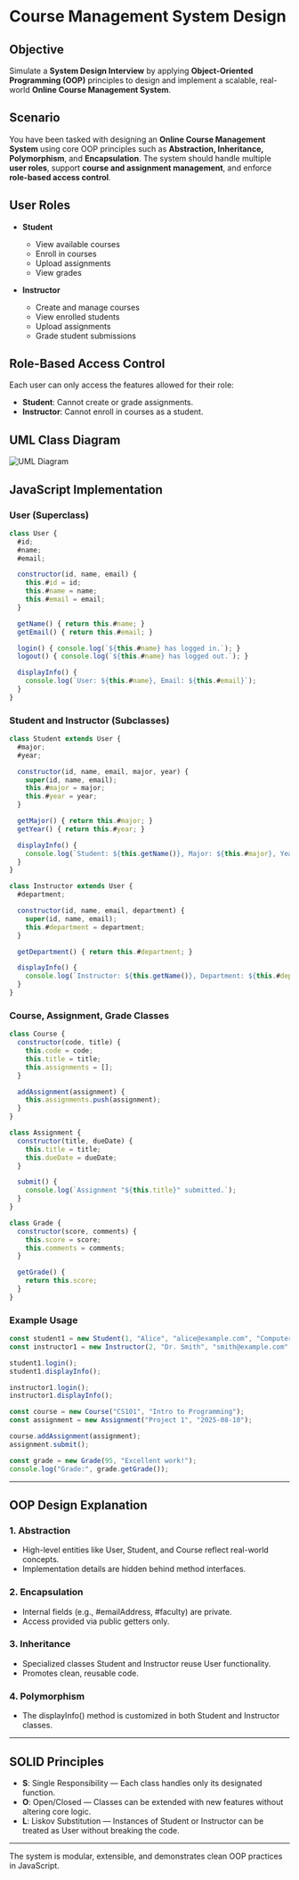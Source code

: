 # Course Management System Design

## Objective  
Simulate a **System Design Interview** by applying **Object-Oriented Programming (OOP)** principles to design and implement a scalable, real-world **Online Course Management System**.

## Scenario  
You have been tasked with designing an **Online Course Management System** using core OOP principles such as **Abstraction, Inheritance, Polymorphism**, and **Encapsulation**. The system should handle multiple **user roles**, support **course and assignment management**, and enforce **role-based access control**.

## User Roles  
- **Student**  
  - View available courses  
  - Enroll in courses  
  - Upload assignments  
  - View grades  

- **Instructor**  
  - Create and manage courses  
  - View enrolled students  
  - Upload assignments  
  - Grade student submissions  


## Role-Based Access Control  
Each user can only access the features allowed for their role:
- **Student**: Cannot create or grade assignments.  
- **Instructor**: Cannot enroll in courses as a student.

## UML Class Diagram  
![UML Diagram](https://github.com/user-attachments/assets/27d1b116-63af-4292-a75e-79132081c42f)

## JavaScript Implementation

### User (Superclass)

```javascript
class User {
  #id;
  #name;
  #email;

  constructor(id, name, email) {
    this.#id = id;
    this.#name = name;
    this.#email = email;
  }

  getName() { return this.#name; }
  getEmail() { return this.#email; }

  login() { console.log(`${this.#name} has logged in.`); }
  logout() { console.log(`${this.#name} has logged out.`); }

  displayInfo() {
    console.log(`User: ${this.#name}, Email: ${this.#email}`);
  }
}
```

### Student and Instructor (Subclasses)

```javascript
class Student extends User {
  #major;
  #year;

  constructor(id, name, email, major, year) {
    super(id, name, email);
    this.#major = major;
    this.#year = year;
  }

  getMajor() { return this.#major; }
  getYear() { return this.#year; }

  displayInfo() {
    console.log(`Student: ${this.getName()}, Major: ${this.#major}, Year: ${this.#year}`);
  }
}

class Instructor extends User {
  #department;

  constructor(id, name, email, department) {
    super(id, name, email);
    this.#department = department;
  }

  getDepartment() { return this.#department; }

  displayInfo() {
    console.log(`Instructor: ${this.getName()}, Department: ${this.#department}`);
  }
}
```

### Course, Assignment, Grade Classes

```javascript
class Course {
  constructor(code, title) {
    this.code = code;
    this.title = title;
    this.assignments = [];
  }

  addAssignment(assignment) {
    this.assignments.push(assignment);
  }
}

class Assignment {
  constructor(title, dueDate) {
    this.title = title;
    this.dueDate = dueDate;
  }

  submit() {
    console.log(`Assignment "${this.title}" submitted.`);
  }
}

class Grade {
  constructor(score, comments) {
    this.score = score;
    this.comments = comments;
  }

  getGrade() {
    return this.score;
  }
}
```

### Example Usage

```javascript
const student1 = new Student(1, "Alice", "alice@example.com", "Computer Science", 3);
const instructor1 = new Instructor(2, "Dr. Smith", "smith@example.com", "Engineering");

student1.login();
student1.displayInfo();

instructor1.login();
instructor1.displayInfo();

const course = new Course("CS101", "Intro to Programming");
const assignment = new Assignment("Project 1", "2025-08-10");

course.addAssignment(assignment);
assignment.submit();

const grade = new Grade(95, "Excellent work!");
console.log("Grade:", grade.getGrade());
```

---

## OOP Design Explanation

### 1. Abstraction
- High-level entities like User, Student, and Course reflect real-world concepts.
- Implementation details are hidden behind method interfaces.

### 2. Encapsulation
- Internal fields (e.g., #emailAddress, #faculty) are private.
- Access provided via public getters only.

### 3. Inheritance
- Specialized classes Student and Instructor reuse User functionality.
- Promotes clean, reusable code.

### 4. Polymorphism
- The displayInfo() method is customized in both Student and Instructor classes.
---

## SOLID Principles

- **S**: Single Responsibility — Each class handles only its designated function.
- **O**: Open/Closed — Classes can be extended with new features without altering core logic.
- **L**: Liskov Substitution — Instances of Student or Instructor can be treated as User without breaking the code.
---

The system is modular, extensible, and demonstrates clean OOP practices in JavaScript.
